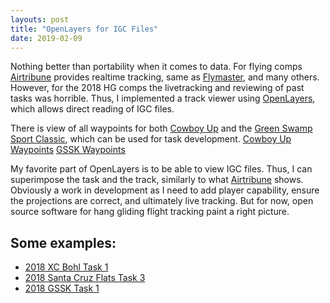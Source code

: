 ```yaml
---
layouts: post
title: "OpenLayers for IGC Files"
date: 2019-02-09
---
```


Nothing better than portability when it comes to data. For flying comps [Airtribune](https://airtribune.com/) provides realtime tracking, same as [Flymaster](https://www.flymaster.net/), and many others.
However, for the 2018 HG comps the livetracking and reviewing of past tasks was horrible. Thus, I implemented a track viewer using [OpenLayers](https://openlayers.org/), which allows direct reading of IGC files.

There is view of all waypoints for both [Cowboy Up](http://www.cuhanggliding.com) and the [Green Swamp Sport Classic](https://airtribune.com/2019-green-swamp-sport-klassic/info), which can be used for task development. 
[Cowboy Up Waypoints](https://f0n.github.io/xcbohl/waypoints)
[GSSK Waypoints](https://f0n.github.io/GSSK/waypoints)

My favorite part of OpenLayers is to be able to view IGC files. Thus, I can superimpose the task and the track, similarly to what [Airtribune](https://airtribune.com/) shows. Obviously a work in development as I need to add player capability, ensure the projections are correct, and ultimately live tracking. But for now, open source software for hang gliding flight tracking paint a right picture.

Some examples: 
--------------

  * [2018 XC Bohl Task 1](https://f0n.github.io/xcbohl/task1)
  * [2018 Santa Cruz Flats Task 3](https://f0n.github.io/xcbohl/scfr3)
  * [2018 GSSK Task 1](https://f0n.github.io/GSSK/task1/)
